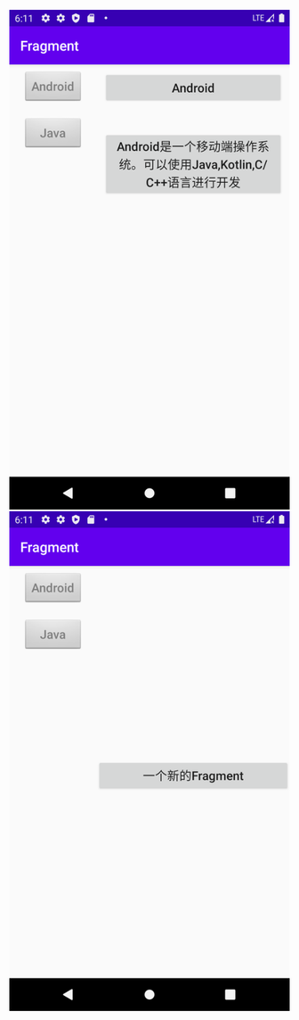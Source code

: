 ![image](https://github.com/rtlly/android-fragment/blob/master/app/src/main/res/images/fragment-1.png)
![image](https://github.com/rtlly/android-fragment/blob/master/app/src/main/res/images/fragment-2.png)
